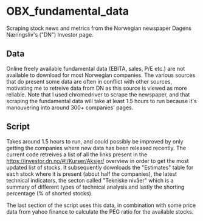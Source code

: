 # OBX_fundamental_data
Scraping stock news and metrics from the Norwegian newspaper Dagens Næringsliv's ("DN") Investor page.


## Data 
Online freely available fundamental data (EBITA, sales, P/E etc.) are not available to download for most Norwegian companies. The various sources that do present some data are often in conflict with other sources, motivating me to retreive data from DN as this source is viewed as more reliable. Note that I used chromedriver to scrape the newspaper, and that scraping the fundamental data will take at least 1.5 hours to run because it's manouvering into around 300+ companies' pages.


## Script
Takes around 1.5 hours to run, and could possibly be improved by only getting the companies where new data has been released recently. The current code retreives a list of all the links present in the https://investor.dn.no/#!/Kurser/Aksjer/ overview in order to get the most updated list of stocks. It subsequently downloads the "Estimates" table for each stock where it is present (about half the companies), the latest technical indicators, the secton called "Tekniske nivåer" which is a summary of different types of technical analysis and lastly the shorting percentage (% of shorted stocks).

The last section of the script uses this data, in combination with some price data from yahoo finance to calculate the PEG ratio for the available stocks.
